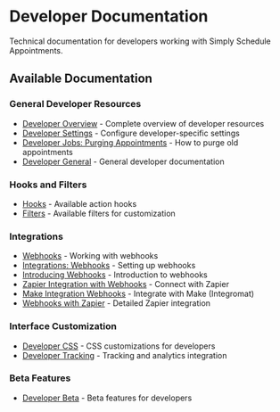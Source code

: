 # Developer Documentation

Technical documentation for developers working with Simply Schedule Appointments.

## Available Documentation

### General Developer Resources
- [Developer Overview](developers-.md) - Complete overview of developer resources
- [Developer Settings](guides-developer-settings-.md) - Configure developer-specific settings
- [Developer Jobs: Purging Appointments](2022-01-13-developer-jobs-purging-appointments-.md) - How to purge old appointments
- [Developer General](developers-developer-general-.md) - General developer documentation

### Hooks and Filters
- [Hooks](developers-hooks-.md) - Available action hooks
- [Filters](developers-filters-.md) - Available filters for customization

### Integrations
- [Webhooks](guides-webhooks-.md) - Working with webhooks
- [Integrations: Webhooks](integrations-webhooks-.md) - Setting up webhooks
- [Introducing Webhooks](2018-10-04-integrations-galore-introducing-webhooks-.md) - Introduction to webhooks
- [Zapier Integration with Webhooks](guides-zapier-integration-webhooks-.md) - Connect with Zapier
- [Make Integration Webhooks](guides-make-integration-webhooks-.md) - Integrate with Make (Integromat)
- [Webhooks with Zapier](integrations-webhooks-zapier-.md) - Detailed Zapier integration

### Interface Customization
- [Developer CSS](developers-developer-css-.md) - CSS customizations for developers
- [Developer Tracking](developers-tracking-.md) - Tracking and analytics integration

### Beta Features
- [Developer Beta](developers-developer-beta-.md) - Beta features for developers
